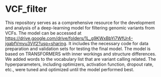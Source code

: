 # VCF_filter
This repository serves as a comprehensive resource for the development and analysis of a deep-learning model for filtering genomic variants from VCFs. The model can be accessed at https://drive.google.com/drive/folders/1L_g9KWxBbYi7WfUr4-jgabfVmvu3Vjf2?usp=sharing. It includes the necessary code for data preparation and validation sets for testing the final model.
The model is based on TRANSFORMERS with inner workings and structure differences. 
We added words to the vocabulary list that are variant calling related. 
The hyperparameters, including optimizers, activation function, dropout rate, etc., were tuned and optimized until the model performed best.

